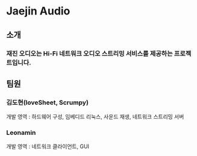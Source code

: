 # Jaejin Audio
## 소개
### 재진 오디오는 Hi-Fi 네트워크 오디오 스트리밍 서비스를 제공하는 프로젝트입니다.

## 팀원

### 김도현(loveSheet, Scrumpy)

개발 영역 : 하드웨어 구성, 임베디드 리눅스, 사운드 재생, 네트워크 스트리밍 서버

### Leonamin

개발 영역 : 네트워크 클라이언트, GUI
